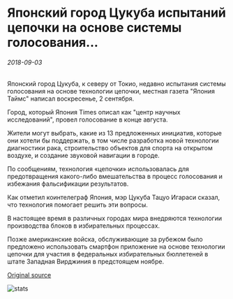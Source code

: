 # Японский город Цукуба испытаний цепочки на основе системы голосования...

###### 2018-09-03

Японский город Цукуба, к северу от Токио, недавно испытания системы голосования на основе технологии цепочки, местная газета "Япония Таймс" написал воскресенье, 2 сентября.

Город, который Япония Times описал как "центр научных исследований", провел голосование в конце августа.

Жители могут выбрать, какие из 13 предложенных инициатив, которые они хотели бы поддержать, в том числе разработка новой технологии диагностики рака, строительство объектов для спорта на открытом воздухе, и создание звуковой навигации в городе.

По сообщениям, технология «цепочки» использовалась для предотвращения какого-либо вмешательства в процесс голосования и избежания фальсификации результатов.

Как отметил коинтелеграф Япония, мэр Цукуба Тацуо Игараси сказал, что технология помогает решить эти вопросы.

В настоящее время в различных городах мира внедряются технологии производства блоков в избирательных процессах.

Позже американские войска, обслуживающие за рубежом было предложено использовать смартфон приложение на основе технологии цепочки для участия в федеральных избирательных бюллетеней в штате Западная Вирджиния в предстоящем ноябре.

[Original source](https://cointelegraph.com/news/japanese-city-tsukuba-trials-blockchain-based-voting-system)

![stats](https://c.statcounter.com/11760860/0/a89fa40b/1/ "stats")
